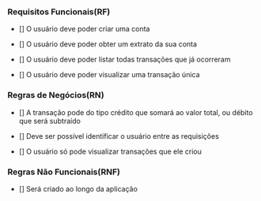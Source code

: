 ### Requisitos Funcionais(RF)

- [] O usuário deve poder criar uma conta

- [] O usuário deve poder obter um extrato da sua conta

- [] O usuário deve poder listar todas transações que já ocorreram

- [] O usuário deve poder visualizar uma transação única

### Regras de Negócios(RN)

- [] A transação pode do tipo crédito que somará ao valor total, ou débito que será subtraído

- [] Deve ser possível identificar o usuário entre as requisições

- [] O usuário só pode visualizar transações que ele criou

### Regras Não Funcionais(RNF)

- [] Será criado ao longo da aplicação
